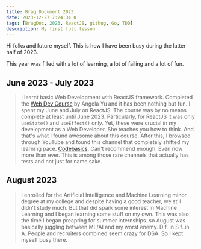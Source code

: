```yaml
---
title: Brag Document 2023
date: 2023-12-27 7:24:34 0
tags: [BragDoc, 2023, ReactJS, githug, Go, TDD]
description: My first full lesson
---
```


Hi folks and future myself. This is how I have been busy during the latter half of 2023.

This year was filled with a lot of learning, a lot of failing and a lot of fun.

## June 2023 - July 2023

> I learnt basic Web Development with ReactJS framework. Completed the [Web Dev Course](https://www.udemy.com/course/the-complete-web-development-bootcamp/) by Angela Yu and it has been nothing but fun. I spent my June and July on ReactJS. The course was by no means complete at least until June 2023. Particularly, for ReactJS it was only `useState()` and `useEffect()` only. Yet, these were crucial in my development as a Web Developer. She teaches you how to think. And that's what I found awesome about this course. After this, I browsed through YouTube and found this channel that completely shifted my learning pace. [Codebasics](https://www.youtube.com/@Codevolution). Can't recommend enough. Even now more than ever. This is among those rare channels that actually has tests and not just for name sake. 

## August 2023
> I enrolled for the Artificial Intelligence and Machine Learning minor degree at my college and despite having a good teacher, we still didn't study much. But that did spark some interest in Machine Learning and I began learning some stuff on my own. This was also the time I began preapring for summer internships. so August was basically juggling between ML/AI and my worst enemy. D f..in S f..in A. People and recruiters combined seem crazy for DSA. So I kept myself busy there. 

